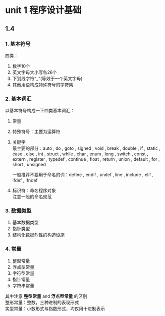 # unit 1 程序设计基础

## 1.4

### 1. 基本符号

四类：  

1. 数字10个  
2. 英文字母大小写各26个  
3. 下划线字符"_"(等效于一个英文字母)  
4. 其他用语构成特殊符号的字符集  

### 2. 基本词汇

以基本符号构成一下四类基本词汇：  

1. 常量  
2. 特殊符号：主要为运算符  
3. 关键字  
    最主要的部分：auto , do , goto , signed , void , break , double , if , static , case , else , int , struct , while , char , enum , long , switch , const , extern , register , typedef , continue , float , return , union , default , for , short , unsigned  

    一般推荐不要用于命名的词：define , endif , undef , line , include , elif , ifdef , ifndef  
4. 标识符：命名程序对象  
    注意一般的命名规范  

### 3. 数据类型

1. 基本数据类型  
2. 指针类型  
3. 结构化数据烈性的构造设施  

### 4. 常量

1. 整型常量  
2. 浮点型常量  
3. 字符型常量  
4. 指针常量  
5. 字符串常量  

其中注意 **整型常量** and **浮点型常量** 的区别  
整形常量：整数，三种进制的表现形式  
实型常量：小数形式与指数形式，均仅用十进制表示  
